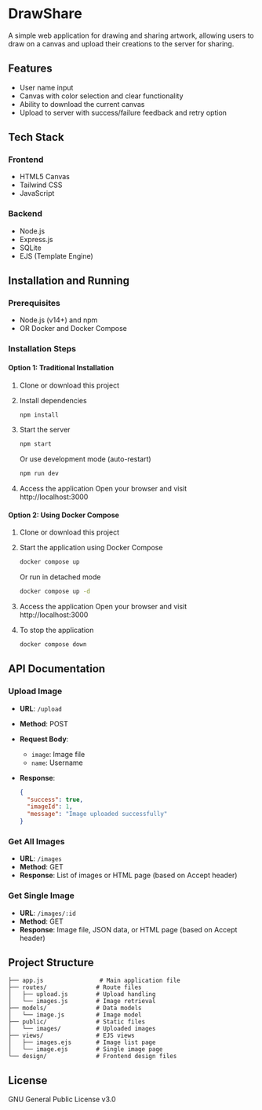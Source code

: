 # DrawShare

A simple web application for drawing and sharing artwork, allowing users to draw on a canvas and upload their creations to the server for sharing.

## Features

- User name input
- Canvas with color selection and clear functionality
- Ability to download the current canvas
- Upload to server with success/failure feedback and retry option

## Tech Stack

### Frontend

- HTML5 Canvas
- Tailwind CSS
- JavaScript

### Backend

- Node.js
- Express.js
- SQLite
- EJS (Template Engine)

## Installation and Running

### Prerequisites

- Node.js (v14+) and npm
- OR Docker and Docker Compose

### Installation Steps

#### Option 1: Traditional Installation

1. Clone or download this project

2. Install dependencies

   ```bash
   npm install
   ```

3. Start the server

   ```bash
   npm start
   ```

   Or use development mode (auto-restart)

   ```bash
   npm run dev
   ```

4. Access the application
   Open your browser and visit http://localhost:3000

#### Option 2: Using Docker Compose

1. Clone or download this project

2. Start the application using Docker Compose

   ```bash
   docker compose up
   ```

   Or run in detached mode

   ```bash
   docker compose up -d
   ```

3. Access the application
   Open your browser and visit http://localhost:3000

4. To stop the application

   ```bash
   docker compose down
   ```

## API Documentation

### Upload Image

- **URL**: `/upload`
- **Method**: POST
- **Request Body**:
  - `image`: Image file
  - `name`: Username
- **Response**:

  ```json
  {
    "success": true,
    "imageId": 1,
    "message": "Image uploaded successfully"
  }
  ```

### Get All Images

- **URL**: `/images`
- **Method**: GET
- **Response**: List of images or HTML page (based on Accept header)

### Get Single Image

- **URL**: `/images/:id`
- **Method**: GET
- **Response**: Image file, JSON data, or HTML page (based on Accept header)

## Project Structure

```text
├── app.js                # Main application file
├── routes/              # Route files
│   ├── upload.js        # Upload handling
│   └── images.js        # Image retrieval
├── models/              # Data models
│   └── image.js         # Image model
├── public/              # Static files
│   └── images/          # Uploaded images
├── views/               # EJS views
│   ├── images.ejs       # Image list page
│   └── image.ejs        # Single image page
└── design/              # Frontend design files
```

## License

GNU General Public License v3.0
